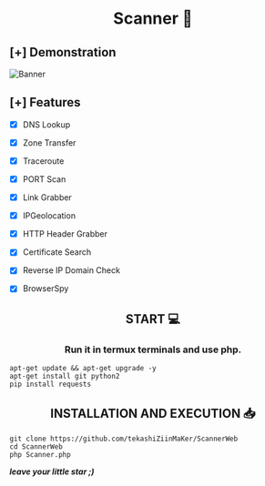 <h1 align="center"> Scanner 🦅</h1>

## [+] Demonstration 
![Banner](https://user-images.githubusercontent.com/98004421/155849486-d0162d1c-b9d6-4c6e-80aa-1c89d2f113d1.jpg)

## [+] Features
- [x] DNS Lookup
- [x] Zone Transfer
- [x] Traceroute
- [x] PORT Scan
- [x] Link Grabber
- [x] IPGeolocation
- [x] HTTP Header Grabber
- [x] Certificate Search
- [x] Reverse IP Domain Check
- [x] BrowserSpy


<h2 align="center">START 💻</h2>

<h3 align="center">Run it in termux terminals and use php.</h3>

```shell script
apt-get update && apt-get upgrade -y
apt-get install git python2
pip install requests
```

<h2 align="center">INSTALLATION AND EXECUTION 📥</h2>

```shell script
git clone https://github.com/tekashiZiinMaKer/ScannerWeb
cd ScannerWeb
php Scanner.php
```


<b><i>leave your little star ;)</i></b>
